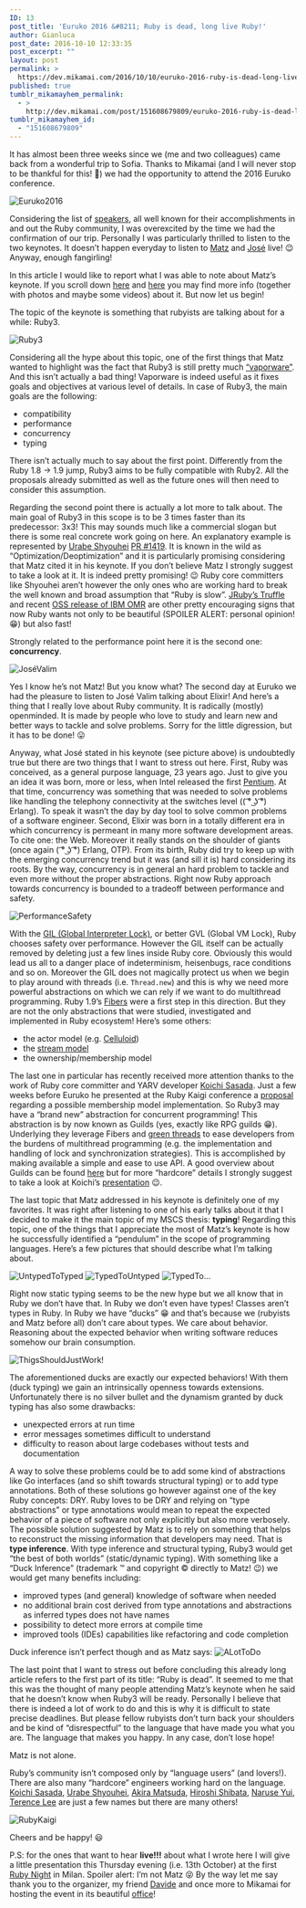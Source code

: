 ```yaml
---
ID: 13
post_title: 'Euruko 2016 &#8211; Ruby is dead, long live Ruby!'
author: Gianluca
post_date: 2016-10-10 12:33:35
post_excerpt: ""
layout: post
permalink: >
  https://dev.mikamai.com/2016/10/10/euruko-2016-ruby-is-dead-long-live-ruby/
published: true
tumblr_mikamayhem_permalink:
  - >
    http://dev.mikamai.com/post/151608679809/euruko-2016-ruby-is-dead-long-live-ruby
tumblr_mikamayhem_id:
  - "151608679809"
---
```

It has almost been three weeks since we (me and two colleagues) came back from a wonderful trip to Sofia. Thanks to Mikamai (and I will never stop to be thankful for this! 🤗) we had the opportunity to attend the 2016 Euruko conference.

<img src="https://pbs.twimg.com/media/CtBR3oNWYAAhP9q.jpg:large" alt="Euruko2016" />

Considering the list of <a href="http://euruko2016.org/speakers" target="_blank">speakers</a>, all well known for their accomplishments in and out the Ruby community, I was overexcited by the time we had the confirmation of our trip.
Personally I was particularly thrilled to listen to the two keynotes. It doesn’t happen everyday to listen to <a href="http://euruko2016.org/speakers#matz" target="_blank">Matz</a> and <a href="http://euruko2016.org/speakers#josevalim" target="_blank">José</a> live! 😉
Anyway, enough fangirling!

<!--more-->

In this article I would like to report what I was able to note about Matz’s keynote. If you scroll down <a href="https://twitter.com/euruko" target="_blank">here</a> and <a href="https://twitter.com/search?f=tweets&amp;vertical=default&amp;q=%23euruko&amp;src=tyah" target="_blank">here</a> you may find more info (together with photos and maybe some videos) about it. But now let us begin!

The topic of the keynote is something that rubyists are talking about for a while: Ruby3.

<img src="https://pbs.twimg.com/media/CtB1p0_WcAAA_4u.jpg" alt="Ruby3" />

Considering all the hype about this topic, one of the first things that Matz wanted to highlight was the fact that Ruby3 is still pretty much <a href="https://en.wikipedia.org/wiki/Vaporware" target="_blank">“vaporware”</a>.
And this isn’t actually a bad thing! Vaporware is indeed useful as it fixes goals and objectives at various level of details.
In case of Ruby3, the main goals are the following:
<ul>
 	<li>compatibility</li>
 	<li>performance</li>
 	<li>concurrency</li>
 	<li>typing</li>
</ul>
There isn’t actually much to say about the first point. Differently from the Ruby 1.8 → 1.9 jump, Ruby3 aims to be fully compatible with Ruby2. All the proposals already submitted as well as the future ones will then need to consider this assumption.

Regarding the second point there is actually a lot more to talk about.
The main goal of Ruby3 in this scope is to be 3 times faster than its predecessor: 3x3!
This may sounds much like a commercial slogan but there is some real concrete work going on here. An explanatory example is represented by <a href="https://github.com/shyouhei" target="_blank">Urabe Shyouhei</a> <a href="https://github.com/ruby/ruby/pull/1419" target="_blank">PR #1419</a>. It is known in the wild as “Optimization/Deoptimization” and it is particularly promising considering that Matz cited it in his keynote. If you don’t believe Matz I strongly suggest to take a look at it. It is indeed pretty promising! 😉
Ruby core committers like Shyouhei aren’t however the only ones who are working hard to break the well known and broad assumption that “Ruby is slow”.
<a href="https://github.com/jruby/jruby/wiki/Truffle" target="_blank">JRuby’s Truffle</a> and recent <a href="http://blade.nagaokaut.ac.jp/cgi-bin/scat.rb/ruby/ruby-core/77461" target="_blank">OSS release of IBM OMR</a> are other pretty encouraging signs that now Ruby wants not only to be beautiful (SPOILER ALERT: personal opinion! 😁) but also fast!

Strongly related to the performance point here it is the second one: <strong>concurrency</strong>.

<img src="https://pbs.twimg.com/media/CtHxCP9WEAAR3tm.jpg" alt="JoséValim" />

Yes I know he’s not Matz! But you know what? The second day at Euruko we had the pleasure to listen to José Valim talking about Elixir! And here’s a thing that I really love about Ruby community. It is radically (mostly) openminded. It is made by people who love to study and learn new and better ways to tackle and solve problems.
Sorry for the little digression, but it has to be done! 😛

Anyway, what José stated in his keynote (see picture above) is undoubtedly true but there are two things that I want to stress out here.
First, Ruby was conceived, as a general purpose language, 23 years ago. Just to give you an idea it was born, more or less, when Intel released the first <a href="https://en.wikipedia.org/wiki/Pentium" target="_blank">Pentium</a>. At that time, concurrency was something that was needed to solve problems like handling the telephony connectivity at the switches level (( ͡° ͜ʖ ͡°) Erlang). To speak it wasn’t the day by day tool to solve common problems of a software engineer.
Second, Elixir was born in a totally different era in which concurrency is permeant in many more software development areas. To cite one: the Web.
Moreover it really stands on the shoulder of giants (once again ( ͡° ͜ʖ ͡°) Erlang, OTP).
From its birth, Ruby did try to keep up with the emerging concurrency trend but it was (and sill it is) hard considering its roots. By the way, concurrency is in general an hard problem to tackle and even more without the proper abstractions.
Right now Ruby approach towards concurrency is bounded to a tradeoff between performance and safety.

<img src="https://pbs.twimg.com/media/CtBYMN3WEAAjbCj.jpg" alt="PerformanceSafety" />

With the <a href="https://en.wikipedia.org/wiki/Global_interpreter_lock" target="_blank">GIL (Global Interpreter Lock)</a>, or better GVL (Global VM Lock), Ruby chooses safety over performance. However the GIL itself can be actually removed by deleting just a few lines inside Ruby core. Obviously this would lead us all to a danger place of indeterminism, heisenbugs, race conditions and so on.
Moreover the GIL does not magically protect us when we begin to play around with threads (i.e. <code>Thread.new</code>) and this is why we need more powerful abstractions on which we can rely if we want to do multithread programming.
Ruby 1.9’s <a href="https://ruby-doc.org/core-2.2.0/Fiber.html" target="_blank">Fibers</a> were a first step in this direction. But they are not the only abstractions that were studied, investigated and implemented in Ruby ecosystem!
Here’s some others:
<ul>
 	<li>the actor model (e.g. <a href="https://github.com/celluloid/celluloid" target="_blank">Celluloid</a>)</li>
 	<li>the <a href="https://github.com/matz/streem" target="_blank">stream model</a></li>
 	<li>the ownership/membership model</li>
</ul>
The last one in particular has recently received more attention thanks to the work of Ruby core committer and YARV developer <a href="https://twitter.com/_ko1" target="_blank">Koichi Sasada</a>. Just a few weeks before Euruko he presented at the Ruby Kaigi conference a <a href="http://rubykaigi.org/2016/presentations/ko1.html" target="_blank">proposal</a> regarding a possible membership model implementation. So Ruby3 may have a “brand new” abstraction for concurrent programming! This abstraction is by now known as Guilds (yes, exactly like RPG guilds 😁). Underlying they leverage Fibers and <a href="https://en.wikipedia.org/wiki/Green_threads" target="_blank">green threads</a> to ease developers from the burdens of multithread programming (e.g. the implementation and handling of lock and synchronization strategies). This is accomplished by making available a simple and ease to use API.
A good overview about Guilds can be found <a href="http://olivierlacan.com/posts/concurrency-in-ruby-3-with-guilds" target="_blank">here</a> but for more “hardcore” details I strongly suggest to take a look at Koichi’s <a href="http://www.atdot.net/~ko1/activities/2016_rubykaigi.pdf" target="_blank">presentation</a> 😉.

The last topic that Matz addressed in his keynote is definitely one of my favorites. It was right after listening to one of his early talks about it that I decided to make it the main topic of my MSCS thesis: <strong>typing</strong>!
Regarding this topic, one of the things that I appreciate the most of Matz’s keynote is how he successfully identified a “pendulum” in the scope of programming languages. Here’s a few pictures that should describe what I’m talking about.

<img src="https://lh3.googleusercontent.com/aZB0bUVjDA8q_y-5cNXx4NQiRyPqIJdX7YQZwV3nPBnM-d-bxYzf7yGb06g6oac5AaV46GRUexyNPPzeEIj-fGPp4NPHZZwCFDPpcm1N6gZyCWMgBWlGk5eGJaLHkQ_2KOYRHBnrnXd81sMN4ExuB60fI_tJxRA81BCfUlLwqqK4rkJb4JLUzjf3MGeoSvGxnaZul8hPIh0d43pQlnSq0u8NqxTNZv6S1BSRJMphO7OGgjvFqPCBuvSO3U_m3lh13UhC5n2buWB8LfRMX4fLPaaHBFtnr3IRjCaJNsZCkc-Na548IsTCVqkqf5V5d2lq0URYXPf4sSvkeCrm4EzkMvutAoygmyxNqEEck9KEHtg2EIUbmd7kzyBu6YlOOBLpJtp2xOTT7MexCuy_wXB9JWqGODw8tTSe1Cu3_P9MuW7NUrXV8naxj7m-6_7LmxJHKhVjS4Kco5XTr6XjsMSWmQE6_V67NicrLjVOXCvgKc8knKu8br8aF_4tI_VVsUIyhiR84eDiUQEU6XHT3Q_-dnw1ItKm169p1CQEMFmY2LNeqNoyTwE9puElEUezD_rcc2reVvKpmFSShQ7lX-VV5LIXhslAkhujSTpyhwswpdohszFA=w1280-h848-no" alt="UntypedToTyped" />

<img src="https://lh3.googleusercontent.com/dnRdSelhqBMhB85mu8zFSffM7O-_RWvmaae0CO4BsK4wVoOgmtgCWUd2PgPdEMeE9G9U6lVxoLgDwFjyxLjOlvhanOIzC3xWD7FVEGWUy2vUyFuC-0ElrLSYYlKHrjgA2d5wgzm7FUf_I0M4NZLuVV2H0VpjGME1Pfr-ZusorVsihef1kQ4OpVvoFEim7gQ5oLalvlQEgTZLrQ1TNjdI-szIQJNHjyJdkvFd8LHbLW8eYdJijCcpIWwjuLHe57sTyIWUUjwhEUBINS2KSN3qfePfwDm5G5d4cv7Ms_sl-oyCxjj5GCY_zfUQ8iLwOggEJ3OKO_B6WeH3xlyKnq9c4tymsjNHw0xocfyQgQBk1-W3Axf42jgWvdSw5UJFEEkiQmCyyFU2YPPp9QRawEBglSZPOIITxAk9OPi1MkeJd2sGOQ9ok_qsTSaXqYsukd4misAqbOa1tyCINZmZLOwqeYXNvCCsnl5WVu_YsbTbxlVPfMwhYc6vvIpb7KBjgXTf652GboWtT4O6cexxnS0zO5-YxQt7KAi_FmMCcKFEF7rPtkla6BP8TybgXowGxdUCF6u91XG1ej-Q5XHb7thtHWSJB_3xor_mmmc1dw4TQd2o0Kwh=w1280-h848-no" alt="TypedToUntyped" />

<img src="https://pbs.twimg.com/media/CtBZYZkWIAA9NqG.jpg" alt="TypedTo..." />

Right now static typing seems to be the new hype but we all know that in Ruby we don’t have that.
In Ruby we don’t even have types! Classes aren’t types in Ruby.
In Ruby we have “ducks” 😁 and that’s because we (rubyists and Matz before all) don’t care about types.
We care about behavior. Reasoning about the expected behavior when writing software reduces somehow our brain consumption.

<img src="https://pbs.twimg.com/media/CtBZvurWgAAEEmh.jpg" alt="ThigsShouldJustWork!" />

The aforementioned ducks are exactly our expected behaviors!
With them (duck typing) we gain an intrinsically openness towards extensions.
Unfortunately there is no silver bullet and the dynamism granted by duck typing has also some drawbacks:
<ul>
 	<li>unexpected errors at run time</li>
 	<li>error messages sometimes difficult to understand</li>
 	<li>difficulty to reason about large codebases without tests and documentation</li>
</ul>
A way to solve these problems could be to add some kind of abstractions like Go interfaces (and so shift towards structural typing) or to add type annotations. Both of these solutions go however against one of the key Ruby concepts: DRY.
Ruby loves to be DRY and relying on “type abstractions” or type annotations would mean to repeat the expected behavior of a piece of software not only explicitly but also more verbosely.
The possible solution suggested by Matz is to rely on something that helps to reconstruct the missing information that developers may need. That is <strong>type inference</strong>.
With type inference and structural typing, Ruby3 would get “the best of both worlds” (static/dynamic typing).
With something like a “Duck Inference” (trademark ™ and copyright © directly to Matz! 😉) we would get many benefits including:
<ul>
 	<li>improved types (and general) knowledge of software when needed</li>
 	<li>no additional brain cost derived from type annotations and abstractions as inferred types does not have names</li>
 	<li>possibility to detect more errors at compile time</li>
 	<li>improved tools (IDEs) capabilities like refactoring and code completion</li>
</ul>
Duck inference isn’t perfect though and as Matz says:

<img src="https://pbs.twimg.com/media/CtBeyZ8WgAA9cpo.jpg" alt="ALotToDo" />

The last point that I want to stress out before concluding this already long article refers to the first part of its title: “Ruby is dead”.
It seemed to me that this was the thought of many people attending Matz’s keynote when he said that he doesn’t know when Ruby3 will be ready.
Personally I believe that there is indeed a lot of work to do and this is why it is difficult to state precise deadlines.
But please fellow rubyists don’t turn back your shoulders and be kind of “disrespectful” to the language that have made you what you are. The language that makes you happy.
In any case, don’t lose hope!

Matz is not alone.

Ruby’s community isn’t composed only by “language users” (and lovers!).
There are also many “hardcore” engineers working hard on the language. <a href="https://twitter.com/_ko1" target="_blank">Koichi Sasada</a>, <a href="https://twitter.com/shyouhei" target="_blank">Urabe Shyouhei</a>, <a href="https://twitter.com/a_matsuda" target="_blank">Akira Matsuda</a>, <a href="https://twitter.com/hsbt" target="_blank">Hiroshi Shibata</a>, <a href="https://twitter.com/nalsh" target="_blank">Naruse Yui</a>, <a href="https://twitter.com/hone02" target="_blank">Terence Lee</a> are just a few names but there are many others!

<img src="https://pbs.twimg.com/media/CtVCwWHUAAACzzR.jpg:large" alt="RubyKaigi" />

Cheers and be happy! 😃

P.S: for the ones that want to hear <strong>live!!!</strong> about what I wrote here I will give a little presentation this Thursday evening (i.e. 13th October) at the first <a href="https://www.meetup.com/it-IT/Ruby-Nights-Milano/events/234527231/?eventId=234527231" target="_blank">Ruby Night</a> in Milan.
Spoiler alert: I’m not Matz 😝
By the way let me say thank you to the organizer, my friend <a href="https://twitter.com/davighz" target="_blank">Davide</a> and once more to Mikamai for hosting the event in its beautiful <a href="https://www.google.it/maps/uv?hl=en&amp;pb=!1s0x4786c691fa65942d:0x25e0caaa3e7e8d5a!2m10!2m2!1i80!2i80!3m1!2i20!16m4!1b1!2m2!1m1!1e1!3m1!7e115!4s/maps/place/mikamai/@45.4903903,9.2158802,3a,75y,340.72h,90t/data%3D*213m4*211e1*213m2*211sGC_miZeIFDoAAAGuxVBJvw*212e0*214m2*213m1*211s0x0:0x25e0caaa3e7e8d5a!5smikamai+-+Google+Search&amp;imagekey=!1e2!2sGC_miZeIFDoAAAGuxVBJvw&amp;sa=X&amp;ved=0ahUKEwi2-LmbzsrPAhVHShQKHctTBDUQoB8IgwEwDQ" target="_blank">office</a>!
